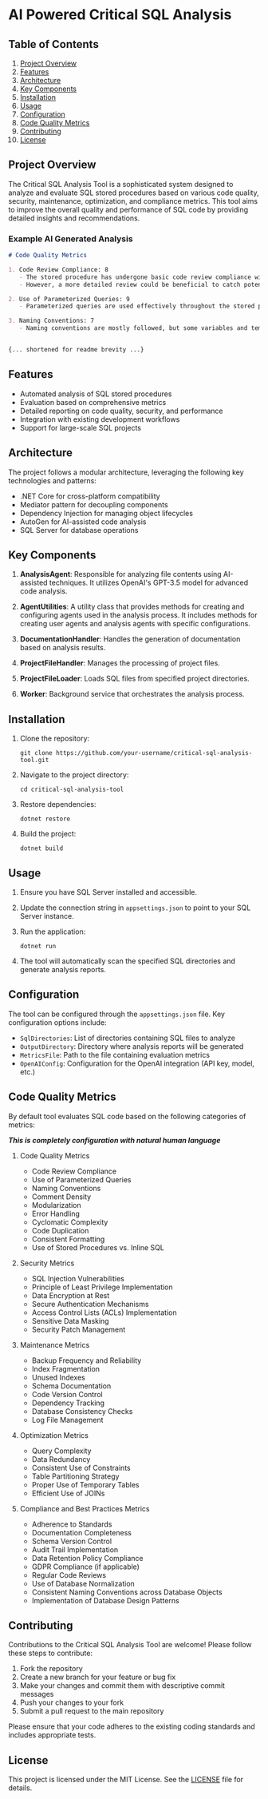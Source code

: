 # AI Powered Critical SQL Analysis

## Table of Contents

1. [Project Overview](#project-overview)
2. [Features](#features)
3. [Architecture](#architecture)
4. [Key Components](#key-components)
5. [Installation](#installation)
6. [Usage](#usage)
7. [Configuration](#configuration)
8. [Code Quality Metrics](#code-quality-metrics)
9. [Contributing](#contributing)
10. [License](#license)

## Project Overview

The Critical SQL Analysis Tool is a sophisticated system designed to analyze and evaluate SQL stored procedures based on various code quality, security, maintenance, optimization, and compliance metrics. This tool aims to improve the overall quality and performance of SQL code by providing detailed insights and recommendations.

### Example AI Generated Analysis

```markdown
# Code Quality Metrics

1. Code Review Compliance: 8
   - The stored procedure has undergone basic code review compliance with error handling and validation checks.
   - However, a more detailed review could be beneficial to catch potential logic errors or performance bottlenecks.

2. Use of Parameterized Queries: 9
   - Parameterized queries are used effectively throughout the stored procedure, reducing the risk of SQL injection attacks.

3. Naming Conventions: 7
   - Naming conventions are mostly followed, but some variables and temporary tables could have clearer and more descriptive names for better readability.


{... shortened for readme brevity ...}

```

## Features

- Automated analysis of SQL stored procedures
- Evaluation based on comprehensive metrics
- Detailed reporting on code quality, security, and performance
- Integration with existing development workflows
- Support for large-scale SQL projects

## Architecture

The project follows a modular architecture, leveraging the following key technologies and patterns:

- .NET Core for cross-platform compatibility
- Mediator pattern for decoupling components
- Dependency Injection for managing object lifecycles
- AutoGen for AI-assisted code analysis
- SQL Server for database operations

## Key Components

1. **AnalysisAgent**: Responsible for analyzing file contents using AI-assisted techniques. It utilizes OpenAI's GPT-3.5 model for advanced code analysis.

2. **AgentUtilities**: A utility class that provides methods for creating and configuring agents used in the analysis process. It includes methods for creating user agents and analysis agents with specific configurations.

3. **DocumentationHandler**: Handles the generation of documentation based on analysis results.

4. **ProjectFileHandler**: Manages the processing of project files.

5. **ProjectFileLoader**: Loads SQL files from specified project directories.

6. **Worker**: Background service that orchestrates the analysis process.

## Installation

1. Clone the repository:

   ```shell
   git clone https://github.com/your-username/critical-sql-analysis-tool.git
   ```

2. Navigate to the project directory:

   ```shell
   cd critical-sql-analysis-tool
   ```

3. Restore dependencies:

   ```shell
   dotnet restore
   ```

4. Build the project:

   ```shell
   dotnet build
   ```

## Usage

1. Ensure you have SQL Server installed and accessible.

2. Update the connection string in `appsettings.json` to point to your SQL Server instance.

3. Run the application:

   ```shell
   dotnet run
   ```

4. The tool will automatically scan the specified SQL directories and generate analysis reports.

## Configuration

The tool can be configured through the `appsettings.json` file. Key configuration options include:

- `SqlDirectories`: List of directories containing SQL files to analyze
- `OutputDirectory`: Directory where analysis reports will be generated
- `MetricsFile`: Path to the file containing evaluation metrics
- `OpenAIConfig`: Configuration for the OpenAI integration (API key, model, etc.)

## Code Quality Metrics

By default tool evaluates SQL code based on the following categories of metrics:

***This is completely configuration with natural human language***

1. Code Quality Metrics
   - Code Review Compliance
   - Use of Parameterized Queries
   - Naming Conventions
   - Comment Density
   - Modularization
   - Error Handling
   - Cyclomatic Complexity
   - Code Duplication
   - Consistent Formatting
   - Use of Stored Procedures vs. Inline SQL

2. Security Metrics
   - SQL Injection Vulnerabilities
   - Principle of Least Privilege Implementation
   - Data Encryption at Rest
   - Secure Authentication Mechanisms
   - Access Control Lists (ACLs) Implementation
   - Sensitive Data Masking
   - Security Patch Management

3. Maintenance Metrics
   - Backup Frequency and Reliability
   - Index Fragmentation
   - Unused Indexes
   - Schema Documentation
   - Code Version Control
   - Dependency Tracking
   - Database Consistency Checks
   - Log File Management

4. Optimization Metrics
   - Query Complexity
   - Data Redundancy
   - Consistent Use of Constraints
   - Table Partitioning Strategy
   - Proper Use of Temporary Tables
   - Efficient Use of JOINs

5. Compliance and Best Practices Metrics
   - Adherence to Standards
   - Documentation Completeness
   - Schema Version Control
   - Audit Trail Implementation
   - Data Retention Policy Compliance
   - GDPR Compliance (if applicable)
   - Regular Code Reviews
   - Use of Database Normalization
   - Consistent Naming Conventions across Database Objects
   - Implementation of Database Design Patterns

## Contributing

Contributions to the Critical SQL Analysis Tool are welcome! Please follow these steps to contribute:

1. Fork the repository
2. Create a new branch for your feature or bug fix
3. Make your changes and commit them with descriptive commit messages
4. Push your changes to your fork
5. Submit a pull request to the main repository

Please ensure that your code adheres to the existing coding standards and includes appropriate tests.

## License

This project is licensed under the MIT License. See the [LICENSE](LICENSE) file for details.
